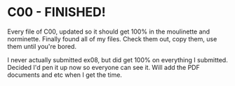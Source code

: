 # C00 - FINISHED!

Every file of C00, updated so it should get 100% in the moulinette and norminette. Finally found all of my files. Check them out, copy them, use them until you're bored.

I never actually submitted ex08, but did get 100% on everything I submitted. Decided I'd pen it up now so everyone can see it. Will add the PDF documents and etc when I get the time.
